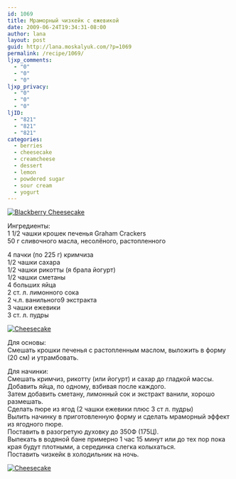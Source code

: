 ```yaml
---
id: 1069
title: Мраморный чизкейк с ежевикой
date: 2009-06-24T19:34:31-08:00
author: lana
layout: post
guid: http://lana.moskalyuk.com/?p=1069
permalink: /recipe/1069/
ljxp_comments:
  - "0"
  - "0"
  - "0"
ljxp_privacy:
  - "0"
  - "0"
  - "0"
ljID:
  - "821"
  - "821"
  - "821"
categories:
  - berries
  - cheesecake
  - creamcheese
  - dessert
  - lemon
  - powdered sugar
  - sour cream
  - yogurt
---
```

<a class="flickr-image alignnone" title="Blackberry Cheesecake" href="http://www.flickr.com/photos/67405678@N00/3658162899/" target="_blank"><img src="http://farm4.static.flickr.com/3327/3658162899_170a563ae1.jpg" alt="Blackberry Cheesecake" /></a>

Ингредиенты:  
1 1/2 чашки крошек печенья Graham Crackers  
50 г сливочного масла, несолёного, растопленного

4 пачки (по 225 г) кримчиза  
1/2 чашки сахара  
1/2 чашки рикотты (я брала йогурт)  
1/2 чашки сметаны  
4 больших яйца  
2 ст. л. лимонного сока  
2 ч.л. ванильного9 экстракта  
3 чашки ежевики  
3 ст. л. пудры

<a class="flickr-image alignnone" title="Cheesecake" href="http://www.flickr.com/photos/67405678@N00/3693285230/" target="_blank"><img src="http://farm3.static.flickr.com/2492/3693285230_bc33851fa9.jpg" alt="Cheesecake" /></a>

Для основы:  
Смешать крошки печенья с растопленным маслом, выложить в форму (20 см) и утрамбовать.

Для начинки:  
Смешать кримчиз, рикотту (или йогурт) и сахар до гладкой массы.  
Добавить яйца, по одному, взбивая после каждого.  
Затем добавить сметану, лимонный сок и экстракт ванили, хорошо размешать.  
Сделать пюре из ягод (2 чашки ежевики плюс 3 ст л. пудры)  
Вылить начинку в приготовленную форму и сделать мраморный эффект из ягодного пюре.  
Поставить в разогретую духовку до 350Ф (175Ц).  
Выпекать в водяной бане примерно 1 час 15 минут или до тех пор пока края будут плотными, а серединка слегка колыхаться.  
Поставить чизкейк в холодильник на ночь.

<a class="flickr-image alignnone" title="Blackberry Cheesecake" href="http://www.flickr.com/photos/67405678@N00/3658960610/" target="_blank"><a class="flickr-image alignnone" title="Cheesecake" href="http://www.flickr.com/photos/67405678@N00/3692481821/" target="_blank"><img src="http://farm3.static.flickr.com/2533/3692481821_61b05d2a32.jpg" alt="Cheesecake" /></a><br /> </a>